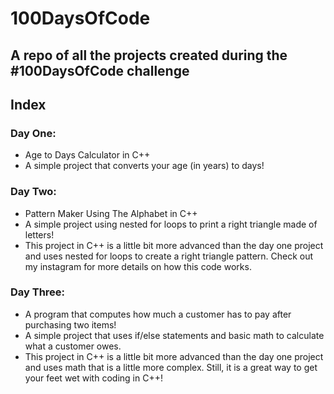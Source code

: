 # 100DaysOfCode
## A repo of all the projects created during the #100DaysOfCode challenge

## Index

### Day One: 
- Age to Days Calculator in C++
- A simple project that converts your age (in years) to days!

### Day Two: 
- Pattern Maker Using The Alphabet in C++
- A simple project using nested for loops to print a right triangle made of letters!
- This project in C++ is a little bit more advanced than the day one project and uses nested for loops to create a right triangle pattern. Check out my instagram for more details on how this code works. 

### Day Three: 
- A program that computes how much a customer has to pay after purchasing two items!
- A simple project that uses if/else statements and basic math to calculate what a customer owes.
- This project in C++ is a little bit more advanced than the day one project and uses math that is a little more complex. Still, it is a great way to get your feet wet with coding in C++!

